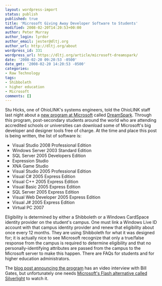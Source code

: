 ```yaml
---
layout: wordpress-import
status: publish
published: true
title: 'Microsoft Giving Away Developer Software to Students'
modified: 2008-02-20T14:20:53+00:00
author: Peter Murray
author_login: lyrdor
author_email: jester@dltj.org
author_url: http://dltj.org/about
wordpress_id: 331
wordpress_url: https://dltj.org/article/microsoft-dreamspark/
date: '2008-02-20 09:20:53 -0500'
date_gmt: '2008-02-20 14:20:53 -0500'
categories:
- Raw Technology
tags:
- Shibboleth
- higher education
- Microsoft
comments: []
---
```

<p>Stu Hicks, one of OhioLINK's systems engineers, told the OhioLINK staff last night about a <a href="http://channel8.msdn.com/Posts/2047/" title="Bill Gates talks about Free Software, Students, and Technology">new program at Microsoft</a> called <a href="http://web.archive.org/web/20080922223158/https://downloads.channel8.msdn.com/" title="Microsoft DreamSpark">DreamSpark</a>.  Through this program, post-secondary students around the world who are attending accredited schools or universities can download <span class="removed_link" title="https://downloads.channel8.msdn.com/Products.aspx">some of Microsoft's big developer and designer tools</span> free of charge.  At the time and place this post is being written, the list of software is:</p>
<ul type="square">
<li>Visual Studio 2008 Professional Edition</li>
<li>Windows Server 2003 Standard Edition</li>
<li>SQL Server 2005 Developers Edition</li>
<li>Expression Studio</li>
<li>XNA Game Studio</li>
<li>Visual Studio 2005 Professional Edition</li>
<li>Visual C# 2005 Express Edition</li>
<li>Visual C++ 2005 Express Edition</li>
<li>Visual Basic 2005 Express Edition</li>
<li>SQL Server 2005 Express Edition</li>
<li>Visual Web Developer 2005 Express Edition</li>
<li>Visual J# 2005 Express Edition</li>
<li>Virtual PC 2007</li>
</ul>
<p>Eligibility is determined by either <span class="removed_link" title="https://downloads.channel8.msdn.com/FAQ/UniversityAdministrators.aspx#How%20can%20I%20share%20my%20database...">a Shibboleth or a Windows CardSpace identity provider</span> on the student's campus.  One must <span class="removed_link" title="https://downloads.channel8.msdn.com/FAQ/Students.aspx#how%20will%20i%20know%20if%20i%20am%20signed%20in">link a Windows Live ID account with that campus identity provider</span> and <span class="removed_link" title="https://downloads.channel8.msdn.com/FAQ/Students.aspx#why%20wasnt%20i%20directed">renew that eligibility about once every 12 months</span>. They are using Shibboleth for what it was designed for; it is actually nice to see  <span class="removed_link" title="https://downloads.channel8.msdn.com/FAQ/UniversityAdministrators.aspx#Now%20that%20I%20have%20become%20an%20IDP...">Microsoft recognize that only a true/false response from the campus is required</span> to determine eligibility and that no personally-identifying attributes are passed from the campus to the Microsoft server to make this happen.  There are FAQs for <span class="removed_link" title="https://downloads.channel8.msdn.com/FAQ/Students.aspx">students</span> and for <span class="removed_link" title="https://downloads.channel8.msdn.com/FAQ/UniversityAdministrators.aspx">higher education administrators</span>.</p>
<p>The <a href="http://channel8.msdn.com/Posts/2047/" title="Bill Gates talks about Free Software, Students, and Technology">blog post announcing the program</a> has an video interview with Bill Gates, but unfortunately one needs <a href="http://www.microsoft.com/silverlight/" title="Microsoft Silverlight technology homepage">Microsoft's Flash alternative called Silverlight</a> to watch it.</p>
